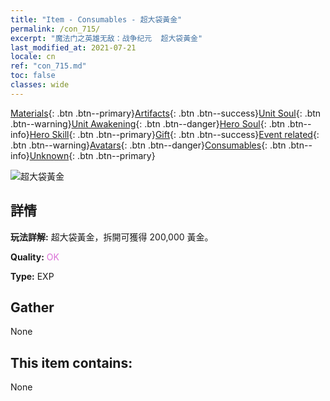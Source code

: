 ```yaml
---
title: "Item - Consumables - 超大袋黃金"
permalink: /con_715/
excerpt: "魔法门之英雄无敌：战争纪元  超大袋黃金"
last_modified_at: 2021-07-21
locale: cn
ref: "con_715.md"
toc: false
classes: wide
---
```

 [Materials](/ItemsCN/){: .btn .btn--primary}[Artifacts](/ItemsCN/Artifacts/){: .btn .btn--success}[Unit Soul](/ItemsCN/UnitSoul/){: .btn .btn--warning}[Unit Awakening](/ItemsCN/UnitAwakening/){: .btn .btn--danger}[Hero Soul](/ItemsCN/HeroSoul/){: .btn .btn--info}[Hero Skill](/ItemsCN/HeroSkill/){: .btn .btn--primary}[Gift](/ItemsCN/Gift/){: .btn .btn--success}[Event related](/ItemsCN/Events/){: .btn .btn--warning}[Avatars](/ItemsCN/Avatars/){: .btn .btn--danger}[Consumables](/ItemsCN/Consumables/){: .btn .btn--info}[Unknown](/ItemsCN/Unknown/){: .btn .btn--primary}

 ![超大袋黃金](/images/t/i_512.png)

## 詳情
 **玩法詳解:** 超大袋黃金，拆開可獲得 200,000 黃金。

 **Quality:** <span style="color: #DA70D6">OK</span>

 **Type:** EXP

## Gather

  None

## This item contains:

  None

